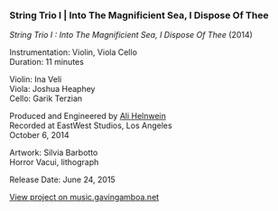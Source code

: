 ### String Trio I | Into The Magnificient Sea, I Dispose Of Thee

*String Trio I : Into The Magnificient Sea, I Dispose Of Thee* (2014)

Instrumentation: Violin, Viola Cello<br>
Duration: 11 minutes

Violin: Ina Veli<br>
Viola: Joshua Heaphey<br>
Cello: Garik Terzian<br>

Produced and Engineered by [Ali Helnwein](http://alihelnwein.com/)<br>
Recorded at EastWest Studios, Los Angeles<br>
October 6, 2014

Artwork: Silvia Barbotto<br>
Horror Vacui, lithograph

Release Date: June 24, 2015

[View project on music.gavingamboa.net](http://music.gavingamboa.net/string-trio-i-into-the-magnificent-sea-i-dispose-of-thee/)
